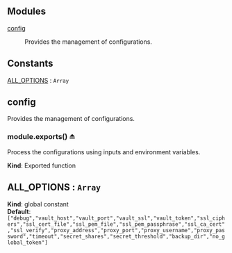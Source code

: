 ## Modules

<dl>
<dt><a href="#module_config">config</a></dt>
<dd><p>Provides the management of configurations.</p>
</dd>
</dl>

## Constants

<dl>
<dt><a href="#ALL_OPTIONS">ALL_OPTIONS</a> : <code>Array</code></dt>
<dd></dd>
</dl>

<a name="module_config"></a>
## config
Provides the management of configurations.

<a name="exp_module_config--module.exports"></a>
### module.exports() ⏏
Process the configurations using inputs and environment variables.

**Kind**: Exported function  
<a name="ALL_OPTIONS"></a>
## ALL_OPTIONS : <code>Array</code>
**Kind**: global constant  
**Default**: <code>[&quot;debug&quot;,&quot;vault_host&quot;,&quot;vault_port&quot;,&quot;vault_ssl&quot;,&quot;vault_token&quot;,&quot;ssl_ciphers&quot;,&quot;ssl_cert_file&quot;,&quot;ssl_pem_file&quot;,&quot;ssl_pem_passphrase&quot;,&quot;ssl_ca_cert&quot;,&quot;ssl_verify&quot;,&quot;proxy_address&quot;,&quot;proxy_port&quot;,&quot;proxy_username&quot;,&quot;proxy_password&quot;,&quot;timeout&quot;,&quot;secret_shares&quot;,&quot;secret_threshold&quot;,&quot;backup_dir&quot;,&quot;no_global_token&quot;]</code>  
